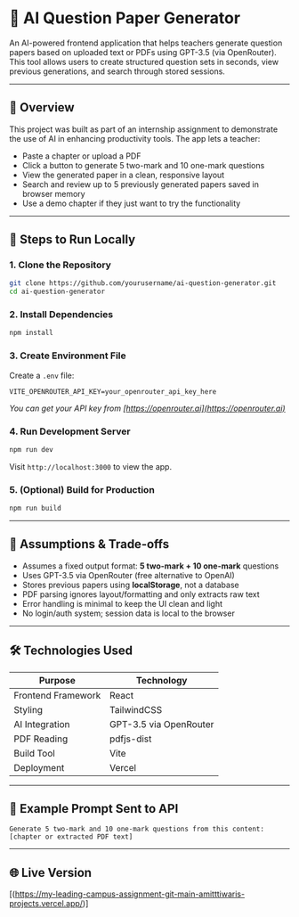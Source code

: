 # 📘 AI Question Paper Generator

An AI-powered frontend application that helps teachers generate question papers based on uploaded text or PDFs using GPT-3.5 (via OpenRouter). This tool allows users to create structured question sets in seconds, view previous generations, and search through stored sessions.

---

## 🧠 Overview

This project was built as part of an internship assignment to demonstrate the use of AI in enhancing productivity tools. The app lets a teacher:

- Paste a chapter or upload a PDF
- Click a button to generate 5 two-mark and 10 one-mark questions
- View the generated paper in a clean, responsive layout
- Search and review up to 5 previously generated papers saved in browser memory
- Use a demo chapter if they just want to try the functionality

---

## 🚀 Steps to Run Locally

### 1. Clone the Repository
```bash
git clone https://github.com/yourusername/ai-question-generator.git
cd ai-question-generator
```

### 2. Install Dependencies
```bash
npm install
```

### 3. Create Environment File
Create a `.env` file:
```env
VITE_OPENROUTER_API_KEY=your_openrouter_api_key_here
```
*You can get your API key from [https://openrouter.ai](https://openrouter.ai)*

### 4. Run Development Server
```bash
npm run dev
```
Visit `http://localhost:3000` to view the app.

### 5. (Optional) Build for Production
```bash
npm run build
```

---

## 📌 Assumptions & Trade-offs

- Assumes a fixed output format: **5 two-mark + 10 one-mark** questions
- Uses GPT-3.5 via OpenRouter (free alternative to OpenAI)
- Stores previous papers using **localStorage**, not a database
- PDF parsing ignores layout/formatting and only extracts raw text
- Error handling is minimal to keep the UI clean and light
- No login/auth system; session data is local to the browser

---

## 🛠️ Technologies Used

| Purpose                     | Technology             |
|-----------------------------|-------------------------|
| Frontend Framework         | React                   |
| Styling                    | TailwindCSS             |
| AI Integration             | GPT-3.5 via OpenRouter  |
| PDF Reading                | pdfjs-dist              |
| Build Tool                 | Vite                    |
| Deployment                 | Vercel                  |

---

## 🧾 Example Prompt Sent to API
```
Generate 5 two-mark and 10 one-mark questions from this content:
[chapter or extracted PDF text]
```

---

## 🌐 Live Version 
[(https://my-leading-campus-assignment-git-main-amitttiwaris-projects.vercel.app/)]
